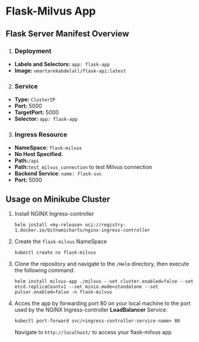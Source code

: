 # Flask-Milvus App
 ## Flask Server Manifest Overview

1. ### Deployment
- **Labels and Selectors:** `app: flask-app`
- **Image:** `omartarekabdelall/flask-api:latest`

2. ### Service
- **Type:** `ClusterIP`
- **Port:** 5000
- **TargetPort:** 5000
- **Selector:** `app: flask-app`

3. ### Ingress Resource
- **NameSpace:** `flask-milvus`
- **No Host Specified.**
- **Path:**`/api`
- **Path:**`test_milvus_connection` to test Milvus connection
- **Backend Service**: `name: flask-svc`
- **Port:** 5000

## Usage on Minikube Cluster

1. Install NGINX Ingress-controller
   ```
   helm install <my-release> oci://registry-1.docker.io/bitnamicharts/nginx-ingress-controller
    ```
2. Create the `flask-milvus` NameSpace    
    ```
    kubectl create ns flask-milvus
    ```

3. Clone the repository and navigate to the `/Helm` directory, then execute the following command:
    ```
    helm install milvus-app ./milvus --set cluster.enabled=false --set etcd.replicaCount=1 --set minio.mode=standalone --set pulsar.enabled=false -n flask-milvus
   ```
 
2. Acces the app by forwarding port 80 on your local machine to the port used by the NGINX Ingress-controller **LoadBalancer** Service:
    ```
    kubectl port-forward svc/<ingress-controller-service-name> 80
    ```
    Navigate to `http://localhost/` to access your flask-milvus app

